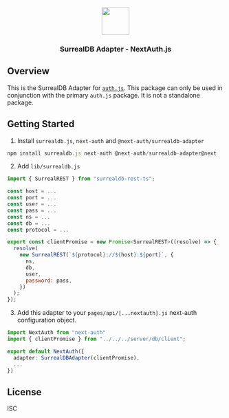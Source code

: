 <p align="center">
   <br/>
   <a href="https://authjs.dev" target="_blank"><img height="64px" src="https://authjs.dev/img/logo/logo-sm.png" /></a>
   <h3 align="center"><b>SurrealDB Adapter</b> - NextAuth.js</h3>
</p>

## Overview

This is the SurrealDB Adapter for [`auth.js`](https://authjs.dev). This package can only be used in conjunction with the primary `auth.js` package. It is not a standalone package.

## Getting Started

1. Install `surrealdb.js`, `next-auth` and `@next-auth/surrealdb-adapter`

```js
npm install surrealdb.js next-auth @next-auth/surrealdb-adapter@next
```

2. Add `lib/surrealdb.js`

```js
import { SurrealREST } from "surrealdb-rest-ts";

const host = ...
const port = ...
const user = ...
const pass = ...
const ns = ...
const db = ...
const protocol = ...

export const clientPromise = new Promise<SurrealREST>((resolve) => {
  resolve(
    new SurrealREST(`${protocol}://${host}:${port}`, {
      ns,
      db,
      user,
      password: pass,
    })
  );
});
```

3. Add this adapter to your `pages/api/[...nextauth].js` next-auth configuration object.

```ts
import NextAuth from "next-auth"
import { clientPromise } from "../../../server/db/client";

export default NextAuth({
  adapter: SurrealDBAdapter(clientPromise),
  ...
})
```

## License

ISC
